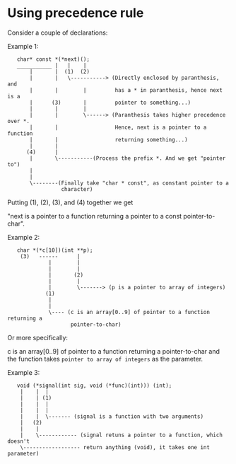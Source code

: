 Using precedence rule
=====================

Consider a couple of declarations:

Example 1:
```
   char* const *(*next)();
   ___________ |   |    |
       |       |  (1)  (2)
       |       |   \-----------> (Directly enclosed by paranthesis, and
       |       |        |         has a * in paranthesis, hence next is a
       |      (3)       |         pointer to something...)
       |       |        |
       |       |        \------> (Paranthesis takes higher precedence over *.
       |       |                  Hence, next is a pointer to a function
       |       |                  returning something...)
       |       |
      (4)      |
       |       \-----------(Process the prefix *. And we get "pointer to")
       |
       |
       \--------(Finally take "char * const", as constant pointer to a
                 character)
```

Putting (1), (2), (3), and (4) together we get

"next is a pointer to a function returning a pointer to a const
pointer-to-char".


Example 2:
```
   char *(*c[10])(int **p);
    (3)   ------      |
             |        |
             |        |
             |       (2)
             |        |
             |        \-------> (p is a pointer to array of integers)
            (1)
             |
             |
             \---- (c is an array[0..9] of pointer to a function returning a
                    pointer-to-char)
```
Or more specifically:

c is an array[0..9] of pointer to a function returning a pointer-to-char and the
function takes `pointer to array of integers` as the parameter.

Example 3:

```
   void (*signal(int sig, void (*func)(int))) (int);
    |    |  |
    |    | (1)
    |    |  |
    |    |  |
    |    |  \------- (signal is a function with two arguments)
    |   (2)
    |    |
    |    \------------ (signal retuns a pointer to a function, which doesn't
    \------------------ return anything (void), it takes one int parameter)
```
